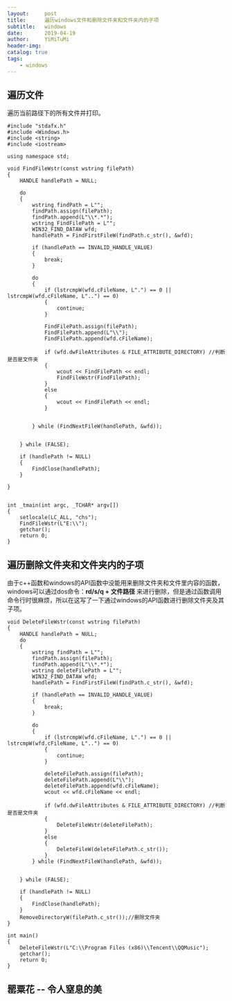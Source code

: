```yaml
---
layout:     post
title:      遍历windows文件和删除文件夹和文件夹内的子项
subtitle:   windows
date:       2019-04-19
author:     YiMiTuMi
header-img: 
catalog: true
tags:
    - windows
---
```


## 遍历文件

遍历当前路径下的所有文件并打印。

	#include "stdafx.h"
	#include <Windows.h>
	#include <string>
	#include <iostream>

	using namespace std;

	void FindFileWstr(const wstring filePath)
	{
		HANDLE handlePath = NULL;

		do 
		{
			wstring findPath = L"";
			findPath.assign(filePath);
			findPath.append(L"\\*.*");
			wstring FindFilePath = L"";
			WIN32_FIND_DATAW wfd;
			handlePath = FindFirstFileW(findPath.c_str(), &wfd);

			if (handlePath == INVALID_HANDLE_VALUE)
			{
				break;
			}

			do 
			{
				if (lstrcmpW(wfd.cFileName, L".") == 0 || lstrcmpW(wfd.cFileName, L"..") == 0)
				{
					continue;
				}

				FindFilePath.assign(filePath);
				FindFilePath.append(L"\\");
				FindFilePath.append(wfd.cFileName);

				if (wfd.dwFileAttributes & FILE_ATTRIBUTE_DIRECTORY) //判断是否是文件夹
				{
					wcout << FindFilePath << endl;
					FindFileWstr(FindFilePath);
				}
				else
				{
					wcout << FindFilePath << endl;
				}


			} while (FindNextFileW(handlePath, &wfd));


		} while (FALSE);

		if (handlePath != NULL)
		{
			FindClose(handlePath);
		}

	}


	int _tmain(int argc, _TCHAR* argv[])
	{
		setlocale(LC_ALL, "chs");
		FindFileWstr(L"E:\\");
		getchar();
		return 0;
	}



## 遍历删除文件夹和文件夹内的子项

由于c++函数和windows的API函数中没能用来删除文件夹和文件里内容的函数，windows可以通过dos命令：**rd/s/q + 文件路径** 来进行删除，但是通过函数调用命令行时很麻烦，所以在这写了一下通过windows的API函数进行删除文件夹及其子项。

	void DeleteFileWstr(const wstring filePath)
	{
	    HANDLE handlePath = NULL;
	    do 
	    {
	        wstring findPath = L"";
	        findPath.assign(filePath);
	        findPath.append(L"\\*.*");
	        wstring deleteFilePath = L"";
	        WIN32_FIND_DATAW wfd;
	        handlePath = FindFirstFileW(findPath.c_str(), &wfd);
	
	        if (handlePath == INVALID_HANDLE_VALUE)
	        {
	            break;
	        }
	
	        do 
	        {
	            if (lstrcmpW(wfd.cFileName, L".") == 0 || lstrcmpW(wfd.cFileName, L"..") == 0)
	            {
	                continue;
	            }
	
	            deleteFilePath.assign(filePath);
	            deleteFilePath.append(L"\\");
	            deleteFilePath.append(wfd.cFileName);
	            wcout << wfd.cFileName << endl;
	
	            if (wfd.dwFileAttributes & FILE_ATTRIBUTE_DIRECTORY) //判断是否是文件夹
	            {
	                DeleteFileWstr(deleteFilePath);
	            }
	            else
	            {
	                DeleteFileW(deleteFilePath.c_str());
	            }
	        } while (FindNextFileW(handlePath, &wfd));
	
	
	    } while (FALSE);
	
	    if (handlePath != NULL)
	    {
	        FindClose(handlePath);
	    }
	    RemoveDirectoryW(filePath.c_str());//删除文件夹
	}

	int main()
	{
	    DeleteFileWstr(L"C:\\Program Files (x86)\\Tencent\\QQMusic");
	    getchar();
	    return 0;
	}

## 罂粟花 -- 令人窒息的美
